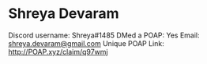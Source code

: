 # Shreya Devaram

Discord username: Shreya#1485
DMed a POAP: Yes
Email: shreya.devaram@gmail.com
Unique POAP Link: 
http://POAP.xyz/claim/q97wmj